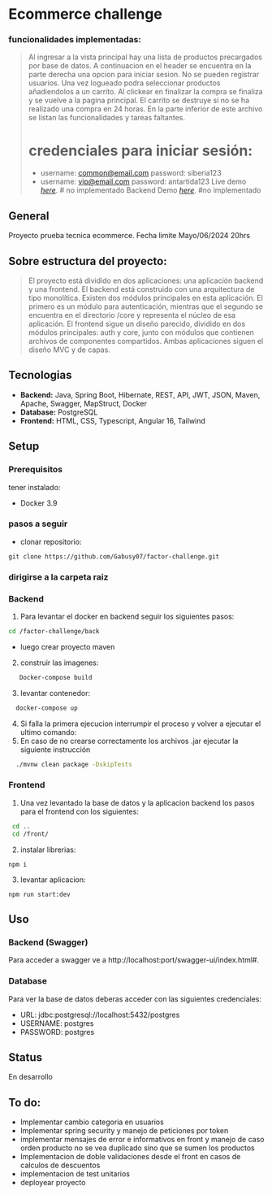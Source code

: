 # Ecommerce challenge
### funcionalidades implementadas:
>  Al ingresar a la vista principal hay una lista de productos precargados por base de datos. A continuacion en el header se encuentra en la parte derecha una opcion para iniciar sesion. No se pueden registrar usuarios. Una vez logueado podra seleccionar productos añadiendolos a un carrito. Al clickear en finalizar la compra se finaliza y se vuelve a la pagina principal. El carrito se destruye si no se ha realizado una compra en 24 horas. En la parte inferior de este archivo se listan las funcionalidades y tareas faltantes.
>
>
> # credenciales para iniciar sesión:
>  - username: common@email.com password: siberia123
>  - username: vip@email.com password: antartida123
> Live demo [_here_](/). # no implementado
> Backend Demo [_here_](/swagger-ui/index.html#). #no implementado


## General
Proyecto prueba tecnica ecommerce. Fecha limite Mayo/06/2024 20hrs

## Sobre estructura del proyecto:
>  El proyecto está dividido en dos aplicaciones: una aplicación backend y una frontend.
El backend está construido con una arquitectura de tipo monolítica. Existen dos módulos principales en esta aplicación. El primero es un módulo para autenticación, mientras que el segundo se encuentra en el directorio /core y representa el núcleo de esa aplicación.
El frontend sigue un diseño parecido, dividido en dos módulos principales: auth y core, junto con módulos que contienen archivos de componentes compartidos. Ambas aplicaciones siguen el diseño MVC y de capas.


## Tecnologias
- **Backend:** Java, Spring Boot, Hibernate, REST, API, JWT, JSON, Maven, Apache, Swagger, MapStruct, Docker
- **Database:** PostgreSQL
- **Frontend:** HTML, CSS, Typescript, Angular 16, Tailwind


## Setup
### Prerequisitos
tener instalado:
- Docker 3.9

### pasos a seguir
- clonar repositorio: 
```console
git clone https://github.com/Gabusy07/factor-challenge.git
```

### dirigirse a la carpeta raiz

### Backend
1. Para levantar el docker en backend seguir los siguientes pasos:
```bash
cd /factor-challenge/back 
```

- luego crear proyecto maven
2. construir las imagenes:
```bash
   Docker-compose build
```
3. levantar contenedor:
```bash
  docker-compose up
```
4. Si falla la primera ejecucion interrumpir el proceso y volver a ejecutar el ultimo comando:
5. En caso de no crearse correctamente los archivos .jar ejecutar la siguiente instrucción
```bash
  ./mvnw clean package -DskipTests
```


### Frontend
1. Una vez levantado la base de datos y la aplicacion backend los pasos para el frontend con los siguientes:
```bash
 cd ..
 cd /front/
```
2. instalar librerias:
```console
npm i
```
3. levantar aplicacion:
```console
npm run start:dev
```

## Uso

### Backend (Swagger)
Para acceder a swagger ve a http://localhost:port/swagger-ui/index.html#.

### Database

Para ver la base de datos deberas acceder con las siguientes credenciales:

- URL: jdbc:postgresql://localhost:5432/postgres
- USERNAME: postgres
- PASSWORD: postgres


## Status

En desarrollo

## To do: 
- Implementar cambio categoria en usuarios
- Implementar spring security y manejo de peticiones por token
- implementar mensajes de error e informativos en front y manejo de caso orden producto no se vea duplicado sino que se sumen los productos
- Implementacion de doble validaciones desde el front en casos de calculos de descuentos
- implementacion de test unitarios
- deployear proyecto
